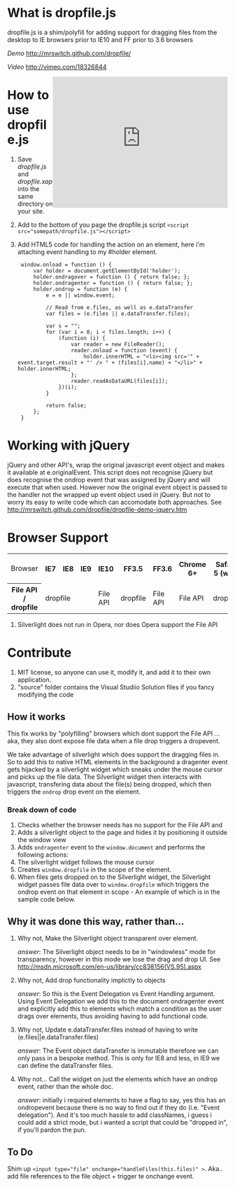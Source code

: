 # What is dropfile.js
dropfile.js is a shim/polyfill for adding support for dragging files from the desktop to IE browsers prior to IE10 and FF prior to 3.6 browsers

*Demo* http://mrswitch.github.com/dropfile/

*Video* http://vimeo.com/18326844

<iframe src="http://player.vimeo.com/video/18326844" width="400" height="300" style="float:right;" frameborder="0"></iframe> 


# How to use dropfile.js

1. Save *dropfile.js* and *dropfile.xap* into the same directory on your site.

2. Add to the bottom of you page the dropfile.js script `<script src="somepath/dropfile.js"></script>`

3. Add HTML5 code for handling the action on an element, here i'm attaching event handling to my #holder element.

		window.onload = function () {
		    var holder = document.getElementById('holder');
		    holder.ondragover = function () { return false; };
		    holder.ondragenter = function () { return false; };
		    holder.ondrop = function (e) {
		        e = e || window.event;
		
		        // Read from e.files, as well as e.dataTransfer
		        var files = (e.files || e.dataTransfer.files);
		
		        var s = "";
		        for (var i = 0; i < files.length; i++) {
		            (function (i) {
		                var reader = new FileReader();
		                reader.onload = function (event) {
		                    holder.innerHTML = "<li><img src='" + event.target.result + "' /> " + (files[i].name) + "</li>" + holder.innerHTML;
		                };
		                reader.readAsDataURL(files[i]);
		            })(i);
		        }
		
		        return false;
		    };
		}

# Working with jQuery

jQuery and other API's, wrap the original javascript event object and makes it available at e.originalEvent. This script does not recognise jQuery but does recognise the ondrop event that was assigned by jQuery and will execute that when used. However now the original event object is passed to the handler not the wrapped up event object used in jQuery. But not to worry its easy to write code which can accomodate both approaches. See http://mrswitch.github.com/dropfile/dropfile-demo-jquery.htm


# Browser Support

<table>
	<tr>
		<td >Browser</td>
		<th >IE7</th>
		<th >IE8</th>
		<th >IE9</th>
		<th >IE10</th>
		<th >FF3.5</th>
		<th >FF3.6</th>
		<th >Chrome 6+</th>
		<th >Safari 5 (win)</th>
		<th >Safari 6 (win)</th>
		<th >Opera 10</th>
	</tr>
	<tr>
		<th>File API / dropfile</th>
		<td colspan=3>dropfile</td>
		<td>File API</td>
		<td>dropfile</td>
		<td>File API</td>
		<td>File API</td>
		<td>dropfile</td>
		<td>File API</td>
		<td>no<sup>1</sup></td>
	</tr>
</table>


1. Silverlight does not run in Opera, nor does Opera support the File API



# Contribute

1. MIT license, so anyone can use it, modify it, and add it to their own application.
2. "source" folder contains the Visual Studiio Solution files if you fancy modifying the code

## How it works

This fix works by "polyfilling" browsers which dont support the File API ... aka, they also dont expose file data when a file drop triggers a dropevent.

We take advantage of silverlight which does support the dragging files in. So to add this to native HTML elements in the background a dragenter event gets hijacked by a silverlight widget which sneaks under the mouse cursor and picks up the file data. The Silverlight widget then interacts with javascript, transfering data about the file(s) being dropped, which then triggers the `ondrop` drop event on the element.

### Break down of code

1. Checks whether the browser needs has no support for the File API and 
2. Adds a silverlight object to the page and hides it by positioning it outside the window view
3. Adds `ondragenter` event to the `window.document` and performs the following actions:
4. The silverlight widget follows the mouse cursor
5. Creates `window.dropfile` in the scope of the element.
6. When files gets dropped on to the Silverlight widget, the Silverlight widget passes file data over to `window.dropfile` which triggers the ondrop event on that element in scope - An example of which is in the sample code below.


## Why it was done this way, rather than... 

1. Why not, Make the Silverlight object transparent over element. 

	*answer*: The Silverlight object needs to be in "windowless" mode for transparency, however in this mode we lose the drag and drop UI. See http://msdn.microsoft.com/en-us/library/cc838156(VS.95).aspx

2. Why not, Add drop functionality implictly to objects

	*answer*: So this is the Event Delegation vs Event Handling argument. Using Event Delegation we add this to the document ondragenter event and explicitly add this to elements which match a condition as the user drags over elements, thus avoiding having to add functional code.
	
3. Why not, Update e.dataTransfer.files instead of having to write (e.files||e.dataTransfer.files)

	*answer*: The Event object dataTransfer is immutable therefore we can only pass in a bespoke method. This is only for IE8 and less, in IE9 we can define the dataTransfer files. 

4. Why not... Call the widget on just the elements which have an ondrop event, rather than the whole doc.

	*answer*: initially i required elements to have a flag to say, yes this has an ondropevent because there is no way to find out if they do (i.e. "Event delegation"). And it's too much hassle to add classNames, i guess i could add a strict mode, but i wanted a script that could be "dropped in", if you'll pardon the pun.


## To Do

Shim up `<input type="file" onchange="handleFiles(this.files)" >`. Aka.. add file references to the file object + trigger te onchange event.